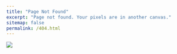 ```yaml
---
title: "Page Not Found"
excerpt: "Page not found. Your pixels are in another canvas."
sitemap: false
permalink: /404.html
---
```


![](https://i0.wp.com/learn.onemonth.com/wp-content/uploads/2017/08/1-10.png?fit=845%2C503&ssl=1)
